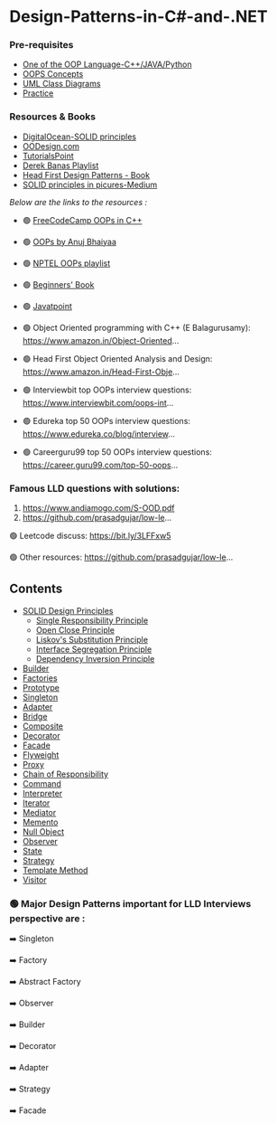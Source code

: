 # Design-Patterns-in-C#-and-.NET


### Pre-requisites

- [One of the OOP Language-C++/JAVA/Python]()
- [OOPS Concepts]()
- [UML Class Diagrams]()
- [Practice]()


### Resources & Books

 - [DigitalOcean-SOLID principles](https://www.digitalocean.com/community/conceptual-articles/s-o-l-i-d-the-first-five-principles-of-object-oriented-design)
 - [OODesign.com](https://www.oodesign.com/design-principles)
 - [TutorialsPoint](https://www.tutorialspoint.com/design_pattern/index.htm)
 - [Derek Banas Playlist](https://www.youtube.com/watch?v=vNHpsC5ng_E&list=PLF206E906175C7E07)
 - [Head First Design Patterns - Book]()
 - [SOLID principles in picures-Medium](https://medium.com/backticks-tildes/the-s-o-l-i-d-principles-in-pictures-b34ce2f1e898)

 *Below are the links to the resources :*

- 🟢 [FreeCodeCamp OOPs in C++](https://www.youtube.com/watch?v=wN0x9eZLix4)
- 🟢 [OOPs by Anuj Bhaiyaa]()
- 🟢 [NPTEL OOPs playlist]()

- 🟢 [Beginners' Book]()
- 🟢 [Javatpoint]()

- 🟢 Object Oriented programming with C++ (E Balagurusamy): https://www.amazon.in/Object-Oriented...
- 🟢 Head First Object Oriented Analysis and Design: https://www.amazon.in/Head-First-Obje...

- 🟢 Interviewbit top OOPs interview questions: https://www.interviewbit.com/oops-int...
- 🟢 Edureka top 50 OOPs interview questions: https://www.edureka.co/blog/interview...
- 🟢 Careerguru99 top 50 OOPs interview questions: https://career.guru99.com/top-50-oops...

### Famous LLD questions with solutions:
1. https://www.andiamogo.com/S-OOD.pdf
2. https://github.com/prasadgujar/low-le...

🟢 Leetcode discuss: https://bit.ly/3LFFxw5

🟢 Other resources: https://github.com/prasadgujar/low-le...


## Contents

- [SOLID Design Principles]()
    - [Single Responsibility Principle]()
    - [Open Close Principle]()
    - [Liskov's Substitution Principle]()
    - [Interface Segregation Principle]()
    - [Dependency Inversion Principle]()
- [Builder]()
- [Factories]()
- [Prototype]()
- [Singleton]()
- [Adapter]()
- [Bridge]()
- [Composite]()
- [Decorator]()
- [Facade]()
- [Flyweight]()
- [Proxy]()
- [Chain of Responsibility]()
- [Command]()
- [Interpreter]()
- [Iterator]()
- [Mediator]()
- [Memento]()
- [Null Object]()
- [Observer]()
- [State]()
- [Strategy]()
- [Template Method]()
- [Visitor]()


### 🟢 Major Design Patterns important for LLD Interviews perspective are :

 ➡️ Singleton
 
 ➡️ Factory
 
 ➡️ Abstract Factory
 
 ➡️ Observer
 
 ➡️ Builder 
   
 ➡️ Decorator
   
 ➡️ Adapter
 
 ➡️ Strategy 
 
 ➡️ Facade
